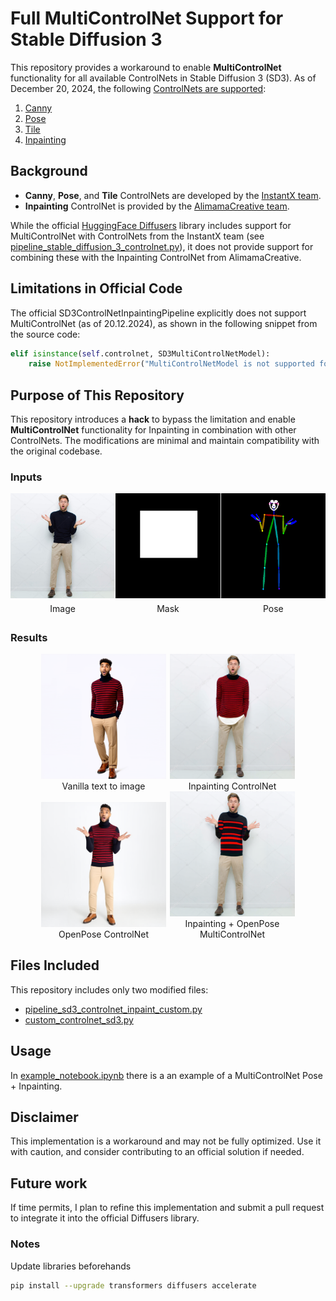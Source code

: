 # Full MultiControlNet Support for Stable Diffusion 3

This repository provides a workaround to enable **MultiControlNet** functionality for all available ControlNets in Stable Diffusion 3 (SD3). As of December 20, 2024, the following [ControlNets are supported](https://huggingface.co/docs/diffusers/en/api/pipelines/controlnet_sd3):
1. [Canny](https://huggingface.co/InstantX/SD3-Controlnet-Canny)
2. [Pose](https://huggingface.co/InstantX/SD3-Controlnet-Pose)
3. [Tile](https://huggingface.co/InstantX/SD3-Controlnet-Tile)
4. [Inpainting](https://huggingface.co/alimama-creative/SD3-Controlnet-Inpainting)

## Background
- **Canny**, **Pose**, and **Tile** ControlNets are developed by the [InstantX team](https://huggingface.co/InstantX).
- **Inpainting** ControlNet is provided by the [AlimamaCreative team](https://huggingface.co/alimama-creative/SD3-Controlnet-Inpainting).

While the official [HuggingFace Diffusers](https://github.com/huggingface/diffusers) library includes support for MultiControlNet with ControlNets from the InstantX team (see [pipeline_stable_diffusion_3_controlnet.py](https://github.com/huggingface/diffusers/blob/main/src/diffusers/pipelines/controlnet_sd3/pipeline_stable_diffusion_3_controlnet.py)), it does not provide support for combining these with the Inpainting ControlNet from AlimamaCreative.

## Limitations in Official Code

The official SD3ControlNetInpaintingPipeline explicitly does not support MultiControlNet (as of 20.12.2024), as shown in the following snippet from the source code:
```python
elif isinstance(self.controlnet, SD3MultiControlNetModel):
    raise NotImplementedError("MultiControlNetModel is not supported for SD3ControlNetInpaintingPipeline.")
```
## Purpose of This Repository

This repository introduces a **hack** to bypass the limitation and enable **MultiControlNet** functionality for Inpainting in combination with other ControlNets. The modifications are minimal and maintain compatibility with the original codebase.

### Inputs
<div align="center">
<div style="display: flex; justify-content: center; gap: 1px;">
    <div style="width: 200px;">
        <img src="assets/sample_image.png" width="200" />
        <p style="margin: 5px 0; text-align: center">Image</p>
    </div>
    <div style="width: 200px;">
        <img src="assets/sample_mask.png" width="200" />
        <p style="margin: 5px 0; text-align: center">Mask</p>
    </div>
    <div style="width: 200px;">
        <img src="assets/sample_pose_1.png" width="200" />
        <p style="margin: 5px 0; text-align: center">Pose</p>
    </div>
</div>
</div>

### Results
<div align="center">
<p float="left">
<figure style="display: inline-block; margin: 0 1px; width: 200px;">
<img src="assets/res_0.png" width="200" />
<figcaption style="text-align: center">Vanilla text to image</figcaption>
</figure>
<figure style="display: inline-block; margin: 0 1px; width: 200px;">
<img src="assets/res_1.png" width="200" />
<figcaption style="text-align: center">Inpainting ControlNet</figcaption>
</figure>
<figure style="display: inline-block; margin: 0 1px; width: 200px;">
<img src="assets/res_2.png" width="200" />
<figcaption style="text-align: center">OpenPose ControlNet</figcaption>
</figure>
<figure style="display: inline-block; margin: 0 1px; width: 200px;">
<img src="assets/res_3.png" width="200" />
<figcaption style="text-align: center">Inpainting + OpenPose MultiControlNet</figcaption>
</figure>
</p>
</div>

## Files Included
This repository includes only two modified files:
- [pipeline_sd3_controlnet_inpaint_custom.py](pipeline_sd3_controlnet_inpaint_custom.py)
- [custom_controlnet_sd3.py](custom_controlnet_sd3.py)

## Usage

In [example_notebook.ipynb](example_notebook.ipynb) there is a an example of a MultiControlNet Pose + Inpainting. 

## Disclaimer

This implementation is a workaround and may not be fully optimized. Use it with caution, and consider contributing to an official solution if needed.

## Future work
If time permits, I plan to refine this implementation and submit a pull request to integrate it into the official Diffusers library.

### Notes

Update libraries beforehands
```bash
pip install --upgrade transformers diffusers accelerate
```
